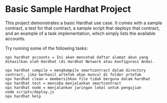 # Basic Sample Hardhat Project

This project demonstrates a basic Hardhat use case. It comes with a sample contract, a test for that contract, a sample script that deploys that contract, and an example of a task implementation, which simply lists the available accounts.

Try running some of the following tasks:

```shell
npx hardhat accounts = Ini akan mencetak daftar alamat akun yang dihasilkan oleh Hardhat (di Hardhat Network atau konfigurasi Anda).

npx hardhat compile = mengkompile smartcontract dalam directory contract, jika berhasil artefak akan muncul di folder artefak
npx hardhat clean = membersihkan file tidak berguna dalam hardhat
npx hardhat test = mencoba menjalankan smartcontract
npx hardhat node = menjalankan jaringan lokal untuk pengujian 
node scripts/deploy.js
npx hardhat help
```
